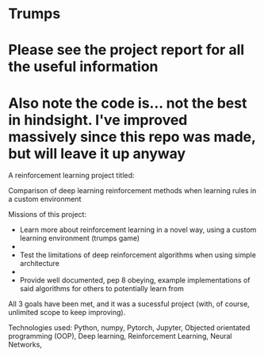 # Trumps

# Please see the project report for all the useful information
# Also note the code is... not the best in hindsight. I've improved massively since this repo was made, but will leave it up anyway

A reinforcement learning project titled:

Comparison of deep learning reinforcement methods when learning rules in a custom environment

Missions of this project:

- Learn more about reinforcement learning in a novel way, using a custom learning environment (trumps game)
- 
- Test the limitations of deep reinforcement algorithms when using simple architecture
- 
- Provide well documented, pep 8 obeying, example implementations of said algorithms for others to potentially learn from

All 3 goals have been met, and it was a sucessful project (with, of course, unlimited scope to keep improving).

Technologies used: Python, numpy, Pytorch, Jupyter, Objected orientated programming (OOP), Deep learning, Reinforcement Learning, Neural Networks, 
